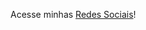 

Acesse minhas <a href="https://github.com/abraao2030/redes-sociais/blob/main/index.html">Redes Sociais</a>!